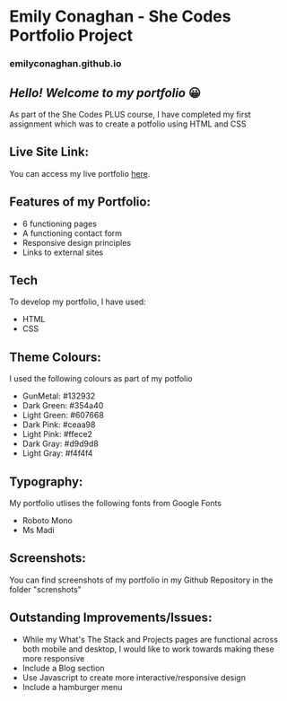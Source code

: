 # Emily Conaghan - She Codes Portfolio Project
### emilyconaghan.github.io
## _Hello! Welcome to my portfolio_ 😀


As part of the She Codes PLUS course, I have completed my first assignment which was to create a potfolio using HTML and CSS

## Live Site Link:
You can access my live portfolio [here](emilyconaghan.github.io).

## Features of my Portfolio:
- 6 functioning pages
- A functioning contact form
- Responsive design principles
- Links to external sites

## Tech
To develop my portfolio, I have used:
- HTML
- CSS

## Theme Colours: 
I used the following colours as part of my potfolio
- GunMetal: #132932
- Dark Green: #354a40
- Light Green: #607668
- Dark Pink: #ceaa98
- Light Pink: #ffece2
- Dark Gray: #d9d9d8
- Light Gray: #f4f4f4

## Typography:
My portfolio utlises the following fonts from Google Fonts
- Roboto Mono
- Ms Madi

## Screenshots:
You can find screenshots of my portfolio in my Github Repository in the folder "screnshots"

## Outstanding Improvements/Issues:
- While my What's The Stack and Projects pages are functional across both mobile and desktop, I would like to work towards making these more responsive
- Include a Blog section
- Use Javascript to create more interactive/responsive design
- Include a hamburger menu
